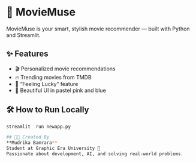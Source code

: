 # 🎥 MovieMuse

MovieMuse is your smart, stylish movie recommender — built with Python and Streamlit.

## ✨ Features
- 🎬 Personalized movie recommendations  
- 🔥 Trending movies from TMDB  
- 🎲 “Feeling Lucky” feature  
- 🎨 Beautiful UI in pastel pink and blue  

## 🛠️ How to Run Locally   

```bash
streamlit  run newapp.py

## 👩‍💻 Created By
**Mudrika Bamrara**  
Student at Graphic Era University 🌸  
Passionate about development, AI, and solving real-world problems.
